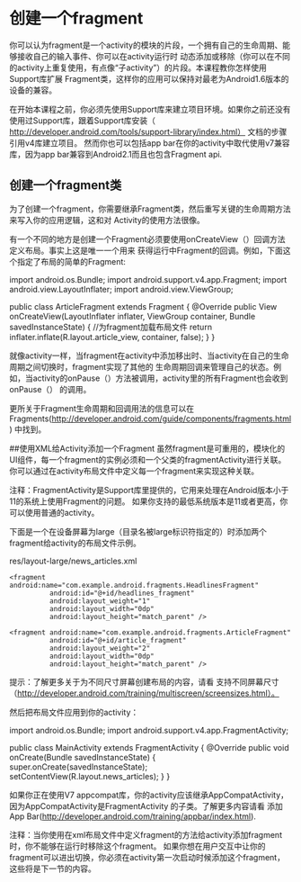 # 创建一个fragment
你可以认为fragment是一个activity的模块的片段，一个拥有自己的生命周期、能够接收自己的输入事件、你可以在activity运行时
动态添加或移除（你可以在不同的activity上重复使用，有点像“子activity”）的片段。本课程教你怎样使用Support库扩展
Fragment类，这样你的应用可以保持对最老为Android1.6版本的设备的兼容。

在开始本课程之前，你必须先使用Support库来建立项目环境。如果你之前还没有使用过Support库，跟着Support库安装（
http://developer.android.com/tools/support-library/index.html） 文档的步骤引用v4库建立项目。
然而你也可以包括app bar在你的activity中取代使用v7兼容库，因为app bar兼容到Android2.1而且也包含Fragment api.

## 创建一个fragment类
为了创建一个fragment，你需要继承Fragment类，然后重写关键的生命周期方法来写入你的应用逻辑，这和对
Activity的使用方法很像。

有一个不同的地方是创建一个Fragment必须要使用onCreateView（）回调方法定义布局。事实上这是唯一一个用来
获得运行中Fragment的回调。例如，下面这个指定了布局的简单的Fragment:

import android.os.Bundle;
import android.support.v4.app.Fragment;
import android.view.LayoutInflater;
import android.view.ViewGroup;

public class ArticleFragment extends Fragment {
    @Override
    public View onCreateView(LayoutInflater inflater, ViewGroup container,
        Bundle savedInstanceState) {
        //为fragment加载布局文件
        return inflater.inflate(R.layout.article_view, container, false);
    }
}

就像activity一样，当fragment在activity中添加移出时、当activity在自己的生命周期之间切换时，fragment实现了其他的
生命周期回调来管理自己的状态。例如，当activity的onPause（）方法被调用，activity里的所有Fragment也会收到onPause（）
的调用。

更所关于Fragment生命周期和回调用法的信息可以在Fragments(http://developer.android.com/guide/components/fragments.html)
中找到。

##使用XML给Activity添加一个Fragment
虽然fragment是可重用的，模块化的UI组件，每一个fragment的实例必须和一个父类的fragmentActivity进行关联。
你可以通过在activity布局文件中定义每一个fragment来实现这种关联。

注释：FragmentActivity是Support库里提供的，它用来处理在Android版本小于11的系统上使用Fragment的问题。
如果你支持的最低系统版本是11或者更高，你可以使用普通的activity。

下面是一个在设备屏幕为large（目录名被large标识符指定的）时添加两个fragment给activity的布局文件示例。

res/layout-large/news_articles.xml
<LinearLayout xmlns:android="http://schemas.android.com/apk/res/android"
    android:orientation="horizontal"
    android:layout_width="fill_parent"
    android:layout_height="fill_parent">

    <fragment android:name="com.example.android.fragments.HeadlinesFragment"
              android:id="@+id/headlines_fragment"
              android:layout_weight="1"
              android:layout_width="0dp"
              android:layout_height="match_parent" />

    <fragment android:name="com.example.android.fragments.ArticleFragment"
              android:id="@+id/article_fragment"
              android:layout_weight="2"
              android:layout_width="0dp"
              android:layout_height="match_parent" />

</LinearLayout>

提示：了解更多关于为不同尺寸屏幕创建布局的内容，请看 支持不同屏幕尺寸（http://developer.android.com/training/multiscreen/screensizes.html）。

然后把布局文件应用到你的activity：

import android.os.Bundle;
import android.support.v4.app.FragmentActivity;

public class MainActivity extends FragmentActivity {
    @Override
    public void onCreate(Bundle savedInstanceState) {
        super.onCreate(savedInstanceState);
        setContentView(R.layout.news_articles);
    }
}

如果你正在使用V7 appcompat库，你的activity应该继承AppCompatActivity，因为AppCompatActivity是FragmentActivity
的子类。了解更多内容请看 添加App Bar(http://developer.android.com/training/appbar/index.html).


注释：当你使用在xml布局文件中定义fragment的方法给activity添加fragment时，你不能够在运行时移除这个fragment。
如果你想在用户交互中让你的fragment可以进出切换，你必须在activity第一次启动时候添加这个fragment，这些将是下一节的内容。
